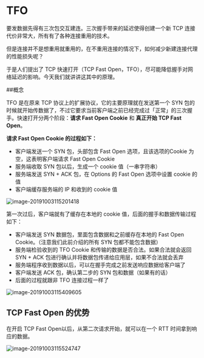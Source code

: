 # TFO

要发数据先得有三次包交互建连。三次握手带来的延迟使得创建一个新 TCP 连接代价非常大，所有有了各种连接重用的技术。

但是连接并不是想重用就重用的，在不重用连接的情况下，如何减少新建连接代理的性能损失呢？

于是人们提出了 TCP 快速打开（TCP Fast Open，TFO），尽可能降低握手对网络延迟的影响。今天我们就讲讲这其中的原理。



##概念

TFO 是在原来 TCP 协议上的扩展协议，它的主要原理就在发送第一个 SYN 包的时候就开始传数据了，不过它要求当前客户端之前已经完成过「正常」的三次握手。快速打开分两个阶段：**请求 Fast Open Cookie** 和 **真正开始 TCP Fast Open**。



**请求 Fast Open Cookie 的过程如下：**

- 客户端发送一个 SYN 包，头部包含 Fast Open 选项，且该选项的Cookie 为空，这表明客户端请求 Fast Open Cookie
- 服务端收取 SYN 包以后，生成一个 cookie 值（一串字符串）
- 服务端发送 SYN + ACK 包，在 Options 的 Fast Open 选项中设置 cookie 的值
- 客户端缓存服务端的 IP 和收到的 cookie 值

![image-20191003115201418](https://tva1.sinaimg.cn/large/006y8mN6gy1g7kvdru3xuj30w60tk473.jpg)



第一次过后，客户端就有了缓存在本地的 cookie 值，后面的握手和数据传输过程如下：

- 客户端发送 SYN 数据包，里面包含数据和之前缓存在本地的 Fast Open Cookie。（注意我们此前介绍的所有 SYN 包都不能包含数据）
- 服务端检验收到的 TFO Cookie 和传输的数据是否合法。如果合法就会返回 SYN + ACK 包进行确认并将数据包传递给应用层，如果不合法就会丢弃
- 服务端程序收到数据以后，可以在握手完成之前发送响应数据给客户端了
- 客户端发送 ACK 包，确认第二步的 SYN 包和数据（如果有的话）
- 后面的过程就跟非 TFO 连接过程一样了

![image-20191003115409605](https://tva1.sinaimg.cn/large/006y8mN6gy1g7kvfzmgzzj30uu0ts7dj.jpg)





## TCP Fast Open 的优势

在开启 TCP Fast Open以后，从第二次请求开始，就可以在一个 RTT 时间拿到响应的数据。

![image-20191003115524747](https://tva1.sinaimg.cn/large/006y8mN6gy1g7kvhanbqyj312q0n84c3.jpg)


